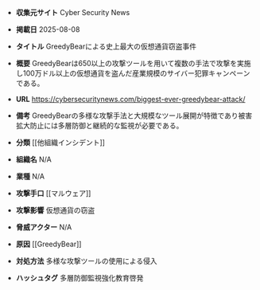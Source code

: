 - **収集元サイト**
Cyber Security News

- **掲載日**
2025-08-08

- **タイトル**
GreedyBearによる史上最大の仮想通貨窃盗事件

- **概要**
GreedyBearは650以上の攻撃ツールを用いて複数の手法で攻撃を実施し100万ドル以上の仮想通貨を盗んだ産業規模のサイバー犯罪キャンペーンである。

- **URL**
https://cybersecuritynews.com/biggest-ever-greedybear-attack/

- **備考**
GreedyBearの多様な攻撃手法と大規模なツール展開が特徴であり被害拡大防止には多層防御と継続的な監視が必要である。

- **分類**
[[他組織インシデント]]

- **組織名**
N/A

- **業種**
N/A

- **攻撃手口**
[[マルウェア]]

- **攻撃影響**
仮想通貨の窃盗

- **脅威アクター**
N/A

- **原因**
[[GreedyBear]]

- **対処方法**
多様な攻撃ツールの使用による侵入

- **ハッシュタグ**
多層防御監視強化教育啓発
